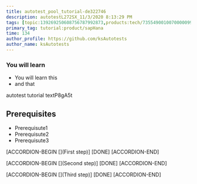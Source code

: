 ```yaml
---
title: autotest_pool_tutorial-de322746
description: autotestL272SX_11/3/2020 8:13:29 PM
tags: [topic:139269250608756787992873,products:tech/73554900100700000996,tutorial:experience/advanced]
primary_tag: tutorial:product/sapHana
time: 134
author_profile: https://github.com/ksAutotests
author_name: ksAutotests
---
```

### You will learn
- You will learn this
- and that

autotest tutorial textP8gA5t

## Prerequisites
- Prerequisute1
- Prerequisute2
- Prerequisute3

[ACCORDION-BEGIN [](First step)]
[DONE]
[ACCORDION-END]

[ACCORDION-BEGIN [](Second step)]
[DONE]
[ACCORDION-END]

[ACCORDION-BEGIN [](Third step)]
[DONE]
[ACCORDION-END]

